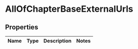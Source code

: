 # AllOfChapterBaseExternalUrls

## Properties
Name | Type | Description | Notes
------------ | ------------- | ------------- | -------------
